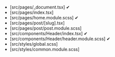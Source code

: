 - [src/pages/_document.tsx] ✔
- [src/pages/index.tsx]
- [src/pages/home.module.scss] ✔
- [src/pages/post/[slug].tsx]
- [src/pages/post/post.module.scss]
- [src/components/Header/index.tsx] ✔
- [src/components/Header/header.module.scss] ✔
- [src/styles/global.scss]
- [src/styles/common.module.scss]
